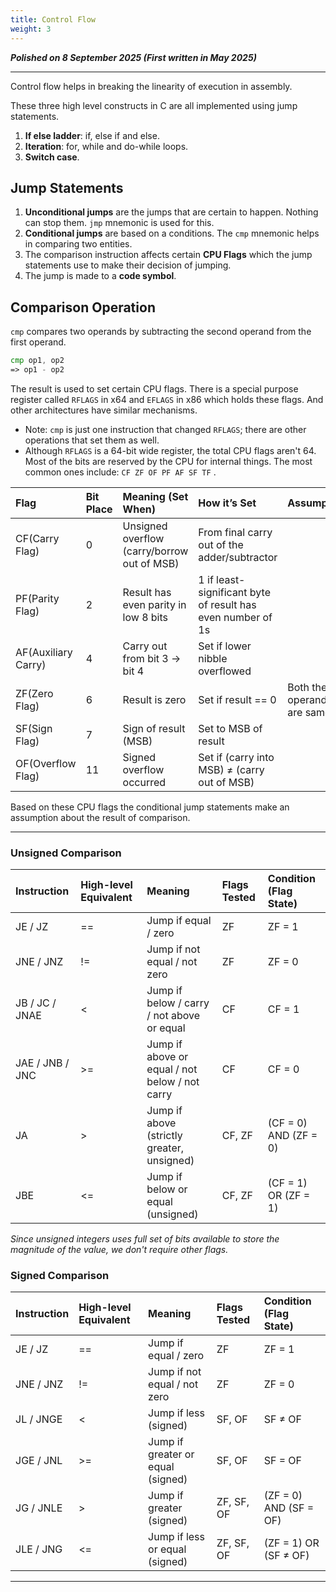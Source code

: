 ```yaml
---
title: Control Flow
weight: 3
---
```


_**Polished on 8 September 2025 (First written in May 2025)**_

***

Control flow helps in breaking the linearity of execution in assembly.

These three high level constructs in C are all implemented using jump statements.

1. **If else ladder**: if, else if and else.
2. **Iteration**: for, while and do-while loops.
3. **Switch case**.

## Jump Statements

1. **Unconditional jumps** are the jumps that are certain to happen. Nothing can stop them. `jmp` mnemonic is used for this.
2. **Conditional jumps** are based on a conditions. The `cmp` mnemonic helps in comparing two entities.
3. The comparison instruction affects certain **CPU Flags** which the jump statements use to make their decision of jumping.
4. The jump is made to a **code symbol**.

## Comparison Operation

`cmp` compares two operands by subtracting the second operand from the first operand.

```asm
cmp op1, op2
=> op1 - op2
```

The result is used to set certain CPU flags. There is a special purpose register called `RFLAGS` in x64 and `EFLAGS` in x86 which holds these flags. And other architectures have similar mechanisms.

* Note: `cmp` is just one instruction that changed `RFLAGS`; there are other operations that set them as well.
* Although `RFLAGS` is a 64-bit wide register, the total CPU flags aren't 64. Most of the bits are reserved by the CPU for internal things. The most common ones include: `CF ZF OF PF AF SF TF` .


| Flag | Bit Place | Meaning (Set When) | How it’s Set | Assumption |
| :--- | :--- | :--- | :--- | :--- |
| CF(Carry Flag) | 0 | Unsigned overflow (carry/borrow out of MSB) | From final carry out of the adder/subtractor |  |
| PF(Parity Flag) | 2 | Result has even parity in low 8 bits | 1 if least-significant byte of result has even number of 1s |  |
| AF(Auxiliary Carry) | 4 | Carry out from bit 3 → bit 4 | Set if lower nibble overflowed |  |
| ZF(Zero Flag) | 6 | Result is zero | Set if result == 0 | Both the operands are same. |
| SF(Sign Flag) | 7 | Sign of result (MSB) | Set to MSB of result |  |
| OF(Overflow Flag) | 11 | Signed overflow occurred | Set if (carry into MSB) ≠ (carry out of MSB) |  |


Based on these CPU flags the conditional jump statements make an assumption about the result of comparison.

***

### Unsigned Comparison


| Instruction | High-level Equivalent | Meaning | Flags Tested | Condition (Flag State) |
| :--- | :--- | :--- | :--- | :--- |
| JE / JZ | == | Jump if equal / zero | ZF | ZF = 1 |
| JNE / JNZ | != | Jump if not equal / not zero | ZF | ZF = 0 |
| JB / JC / JNAE | < | Jump if below / carry / not above or equal | CF | CF = 1 |
| JAE / JNB / JNC | >= | Jump if above or equal / not below / not carry | CF | CF = 0 |
| JA | > | Jump if above (strictly greater, unsigned) | CF, ZF | (CF = 0) AND (ZF = 0) |
| JBE | <= | Jump if below or equal (unsigned) | CF, ZF | (CF = 1) OR (ZF = 1) |


_Since unsigned integers uses full set of bits available to store the magnitude of the value, we don't require other flags._

### Signed Comparison


| Instruction | High-level Equivalent | Meaning | Flags Tested | Condition (Flag State) |
| :--- | :--- | :--- | :--- | :--- |
| JE / JZ | == | Jump if equal / zero | ZF | ZF = 1 |
| JNE / JNZ | != | Jump if not equal / not zero | ZF | ZF = 0 |
| JL / JNGE | < | Jump if less (signed) | SF, OF | SF ≠ OF |
| JGE / JNL | >= | Jump if greater or equal (signed) | SF, OF | SF = OF |
| JG / JNLE | > | Jump if greater (signed) | ZF, SF, OF | (ZF = 0) AND (SF = OF) |
| JLE / JNG | <= | Jump if less or equal (signed) | ZF, SF, OF | (ZF = 1) OR (SF ≠ OF) |


***